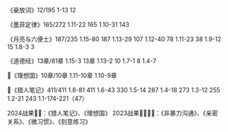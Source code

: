 《豪放词》12/195
1-13 12 

《墨菲定律》165/272
1.11-22 165
1.10-31 143

《月亮与六便士》187/235
1.15-80 187
1.13-29 107
1.12-40 78
1.11-23 38
1.9-12 15
1.8-3 3

《道德经》13章/81章
1.15-3 13章
1.13-2 10
1.7-1 8
1.4-7

💯《理想国》10章/10章
1.11-10章
1.10-9章

💯《猎人笔记》411/411
1.8-81 411
1.6-43 330
1.5-14 287
1.4-18 273
1.3-12 255
1.2-21 243
1.1-174-221（47）

2024战果💎💎：《猎人笔记》、《理想国》
2023战果💎💎💎💎：《非暴力沟通》、《亲密关系》、《微习惯》、《刻意练习》
